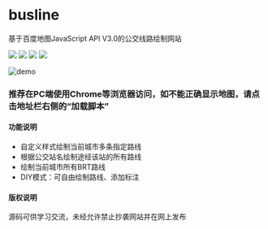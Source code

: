 # busline
基于百度地图JavaScript API V3.0的公交线路绘制网站

[![](https://img.shields.io/badge/Version-3.3-brightgreen.svg)](https://www.wzbus.xyz)
[![](https://img.shields.io/badge/BMap_JSAPI-3.0-blue.svg)](http://lbsyun.baidu.com/index.php?title=jspopular3.0)
[![](https://img.shields.io/badge/AMap_JSAPI-1.4-blue.svg)](https://lbs.amap.com/api/javascript-api/summary)
[![](https://img.shields.io/badge/JQuery-3.4.1-blue.svg)](https://jquery.com/)

![demo](https://github.com/wzbus/busline/blob/master/demo.jpg)
### 推荐在PC端使用Chrome等浏览器访问，如不能正确显示地图，请点击地址栏右侧的“加载脚本”
#### 功能说明
* 自定义样式绘制当前城市多条指定路线
* 根据公交站名绘制途经该站的所有路线
* 绘制当前城市所有BRT路线
* DIY模式：可自由绘制路线、添加标注
#### 版权说明
源码可供学习交流，未经允许禁止抄袭网站并在网上发布